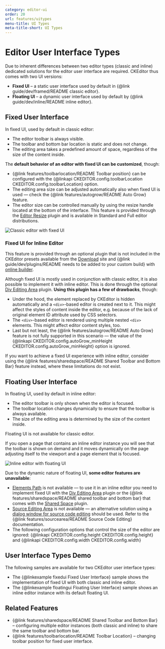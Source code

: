 ```yaml
---
category: editor-ui
order: 20
url: features/uitypes
menu-title: UI Types
meta-title-short: UI Types
---
```

<!--
Copyright (c) 2003-2020, CKSource - Frederico Knabben. All rights reserved.
For licensing, see LICENSE.md.
-->

# Editor User Interface Types

Due to inherent differences between two editor types (classic and inline) dedicated solutions for the editor user interface are required. CKEditor thus comes with two UI versions:

* **Fixed UI** &ndash; a static user interface used by default in {@link guide/dev/framed/README classic editor}.
* **Floating UI** &ndash; a dynamic user interface used by default by {@link guide/dev/inline/README inline editor}.

## Fixed User Interface

In fixed UI, used by default in classic editor:

* The editor toolbar is always visible.
* The toolbar and bottom bar location is static and does not change.
* The editing area takes a predefined amount of space, regardless of the size of the content inside.

The **default behavior of an editor with fixed UI can be customized**, though:

* {@link features/toolbarlocation/README Toolbar position} can be configured with the {@linkapi CKEDITOR.config.toolbarLocation CKEDITOR.config.toolbarLocation} option.
* The editing area size can be adjusted automatically also when fixed UI is used &mdash; check the {@link features/autogrow/README Auto Grow} feature.
* The editor size can be controlled manually by using the resize handle located at the bottom of the interface. This feature is provided through the [Editor Resize](https://ckeditor.com/cke4/addon/resize) plugin and is available in Standard and Full editor distributions.

<img src="%BASE_PATH%/assets/img/classic_example.png" alt="Classic editor with fixed UI">

### Fixed UI for Inline Editor

<info-box info="">
 This feature is provided through an optional plugin that is not included in the CKEditor presets available from the <a href="https://ckeditor.com/ckeditor-4/download/">Download</a> site and {@link guide/dev/plugins/README needs to be added to your custom build} with <a href="https://ckeditor.com/cke4/builder">online builder</a>.
</info-box>

Although fixed UI is mostly used in conjunction with classic editor, it is also possible to implement it with inline editor. This is done through the optional [Div Editing Area](https://ckeditor.com/cke4/addon/divarea) plugin. **Using this plugin has a few of drawbacks**, though:

* Under the hood, the element replaced by CKEditor is hidden automatically and a `<div>`-based editor is created next to it. This might affect the styles of content inside the editor, e.g. because of the lack of original element ID attribute used by CSS selectors.
* The `<div>`-based editor is rendered using multiple nested `<div>` elements. This might affect editor content styles, too.
* Last but not least, the {@link features/autogrow/README Auto Grow} feature is not fully supported in this scenario &mdash; the value of the {@linkapi CKEDITOR.config.autoGrow_minHeight CKEDITOR.config.autoGrow_minHeight} option is ignored.

If you want to achieve a fixed UI experience with inline editor, consider using the {@link features/sharedspace/README Shared Toolbar and Bottom Bar} feature instead, where these limitations do not exist.

## Floating User Interface

In floating UI, used by default in inline editor:

* The editor toolbar is only shown when the editor is focused.
* The toolbar location changes dynamically to ensure that the toolbar is always available.
* The size of the editing area is determined by the size of the content inside.

<info-box info="">
	Floating UI is not available for classic editor.
</info-box>

If you open a page that contains an inline editor instance you will see that the toolbar is shown on demand and it moves dynamically on the page adjusting itself to the viewport and a page element that is focused.

<img src="%BASE_PATH%/assets/img/inline_example.png" alt="Inline editor with floating UI">

Due to the dynamic nature of floating UI, **some editor features are unavailable**:

* [Elements Path](https://ckeditor.com/cke4/addon/elementspath) is not available &mdash; to use it in an inline editor you need to implement fixed UI with the [Div Editing Area](https://ckeditor.com/cke4/addon/divarea) plugin or the {@link features/sharedspace/README shared toolbar and bottom bar} that comes with the [Shared Space](https://ckeditor.com/cke4/addon/sharedspace) plugin.
* [Source Editing Area](https://ckeditor.com/cke4/addon/sourcearea) is not available &mdash; an alternative solution using a [dialog window for source code editing](https://ckeditor.com/cke4/addon/sourcedialog) should be used. Refer to the {@link features/sourcearea/README Source Code Editing} documentation.
* The following configuration options that control the size of the editor are ignored: {@linkapi CKEDITOR.config.height CKEDITOR.config.height} and {@linkapi CKEDITOR.config.width CKEDITOR.config.width}

## User Interface Types Demo

The following samples are available for two CKEditor user interface types:

* The {@linkexample fixedui Fixed User Interface} sample shows the implementation of fixed UI with both classic and inline editor.
* The {@linkexample floatingui Floating User Interface} sample shows an inline editor instance with its default floating UI.

## Related Features

* {@link features/sharedspace/README Shared Toolbar and Bottom Bar} &ndash; configuring multiple editor instances (both classic and inline) to share the same toolbar and bottom bar.
* {@link features/toolbarlocation/README Toolbar Location} &ndash; changing toolbar position for fixed user interface.
